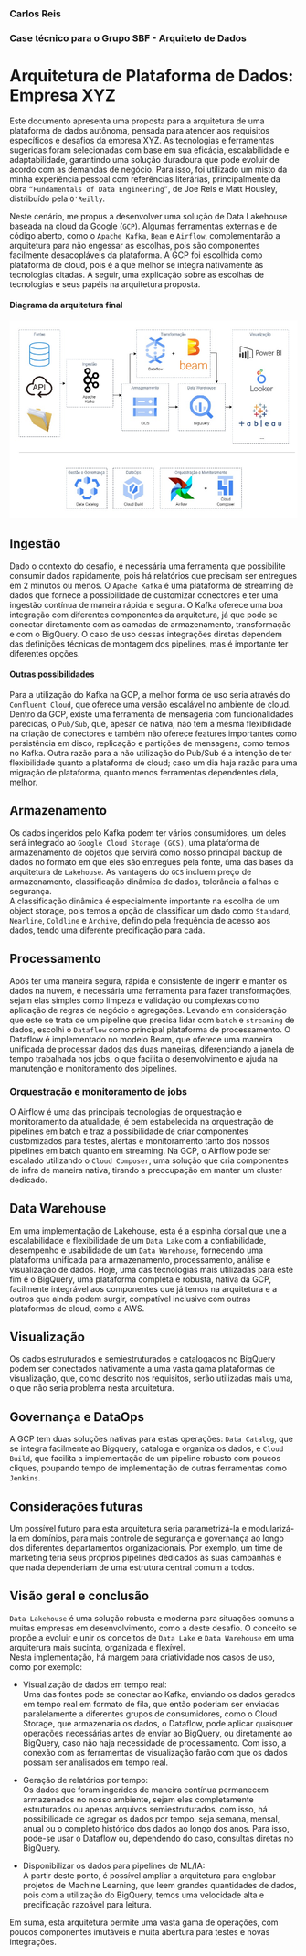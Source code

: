 ### Carlos Reis
### Case técnico para o Grupo SBF - Arquiteto de Dados
# Arquitetura de Plataforma de Dados: Empresa XYZ 


Este documento apresenta uma proposta para a arquitetura de uma plataforma de dados autônoma, pensada para atender aos requisitos específicos e desafios da empresa XYZ. As tecnologias e ferramentas sugeridas foram selecionadas com base em sua eficácia, escalabilidade e adaptabilidade, garantindo uma solução duradoura que pode evoluir de acordo com as demandas de negócio. Para isso, foi utilizado um misto da minha experiência pessoal com referências literárias, principalmente da obra `“Fundamentals of Data Engineering”`, de Joe Reis e Matt Housley, distribuído pela `O'Reilly`. 

Neste cenário, me propus a desenvolver uma solução de Data Lakehouse baseada na cloud da Google (`GCP`). Algumas ferramentas externas e de código aberto, como o `Apache Kafka`, `Beam` e `Airflow`, complementarão a arquitetura para não engessar as escolhas, pois são componentes facilmente desacopláveis da plataforma. A GCP foi escolhida como plataforma de cloud, pois é a que melhor se integra nativamente às tecnologias citadas. A seguir, uma explicação sobre as escolhas de tecnologias e seus papéis na arquitetura proposta. 

#### Diagrama da arquitetura final

![Arquitetura](arquitetura_sbf.jpg)

## Ingestão

Dado o contexto do desafio, é necessária uma ferramenta que possibilite consumir dados rapidamente, pois há relatórios que precisam ser entregues em 2 minutos ou menos. O `Apache Kafka` é uma plataforma de streaming de dados que fornece a possibilidade de customizar conectores e ter uma ingestão contínua de maneira rápida e segura. O Kafka oferece uma boa integração com diferentes componentes da arquitetura, já que pode se conectar diretamente com as camadas de armazenamento, transformação e com o BigQuery. O caso de uso dessas integrações diretas dependem das definições técnicas de montagem dos pipelines, mas é importante ter diferentes opções. 

#### Outras possibilidades

Para a utilização do Kafka na GCP, a melhor forma de uso seria através do `Confluent Cloud`, que oferece uma versão escalável no ambiente de cloud. Dentro da GCP, existe uma ferramenta de mensageria com funcionalidades parecidas, o `Pub/Sub`, que, apesar de nativa, não tem a mesma flexibilidade na criação de conectores e também não oferece features importantes como persistência em disco, replicação e partições de mensagens, como temos no Kafka. Outra razão para a não utilização do Pub/Sub é a intenção de ter flexibilidade quanto a plataforma de cloud; caso um dia haja razão para uma migração de plataforma, quanto menos ferramentas dependentes dela, melhor.


## Armazenamento

Os dados ingeridos pelo Kafka podem ter vários consumidores, um deles será integrado ao `Google Cloud Storage (GCS)`, uma plataforma de armazenamento de objetos que servirá como nosso principal backup de dados no formato em que eles são entregues pela fonte, uma das bases da arquitetura de `Lakehouse`. As vantagens do `GCS` incluem preço de armazenamento, classificação dinâmica de dados, tolerância a falhas e segurança. \
A classificação dinâmica é especialmente importante na escolha de um object storage, pois temos a opção de classificar um dado como `Standard`, `Nearline`, `Coldline` e `Archive`, definido pela frequência de acesso aos dados, tendo uma diferente precificação para cada.

## Processamento

Após ter uma maneira segura, rápida e consistente de ingerir e manter os dados na nuvem, é necessária uma ferramenta para fazer transformações, sejam elas simples como limpeza e validação ou complexas como aplicação de regras de negócio e agregações. Levando em consideração que este se trata de um pipeline que precisa lidar com `batch` e `streaming` de dados, escolhi o `Dataflow` como principal plataforma de processamento. O Dataflow é implementado no modelo Beam, que oferece uma maneira unificada de processar dados das duas maneiras, diferenciando a janela de tempo trabalhada nos jobs, o que facilita o desenvolvimento e ajuda na manutenção e monitoramento dos pipelines.

### Orquestração e monitoramento de jobs

O Airflow é uma das principais tecnologias de orquestração e monitoramento da atualidade, é bem estabelecida na orquestração de pipelines em batch e traz a possibilidade de criar componentes customizados para testes, alertas e monitoramento tanto dos nossos pipelines em batch quanto em streaming. Na GCP, o Airflow pode ser escalado utilizando o `Cloud Composer`, uma solução que cria componentes de infra de maneira nativa, tirando a preocupação em manter um cluster dedicado.

## Data Warehouse

Em uma implementação de Lakehouse, esta é a espinha dorsal que une a escalabilidade e flexibilidade de um `Data Lake` com a confiabilidade, desempenho e usabilidade de um `Data Warehouse`, fornecendo uma plataforma unificada para armazenamento, processamento, análise e visualização de dados. Hoje, uma das tecnologias mais utilizadas para este fim é o BigQuery, uma plataforma completa e robusta, nativa da GCP, facilmente integrável aos componentes que já temos na arquitetura e a outros que ainda podem surgir, compatível inclusive com outras plataformas de cloud, como a AWS.

## Visualização

Os dados estruturados e semiestruturados e catalogados no BigQuery podem ser conectados nativamente a uma vasta gama plataformas de visualização, que, como descrito nos requisitos, serão utilizadas mais uma, o que não seria problema nesta arquitetura.

## Governança e DataOps

A GCP tem duas soluções nativas para estas operações: `Data Catalog`, que se integra facilmente ao Bigquery, cataloga e organiza os dados, e `Cloud Build`, que facilita a implementação de um pipeline robusto com poucos cliques, poupando tempo de implementação de outras ferramentas como `Jenkins`.

## Considerações futuras

Um possível futuro para esta arquitetura seria parametrizá-la e modularizá-la em domínios, para mais controle de segurança e governança ao longo dos diferentes departamentos organizacionais. Por exemplo, um time de marketing teria seus próprios pipelines dedicados às suas campanhas e que nada dependeriam de uma estrutura central comum a todos. 

## Visão geral e conclusão

`Data Lakehouse` é uma solução robusta e moderna para situações comuns a muitas empresas em desenvolvimento, como a deste desafio. O conceito se propõe a evoluir e unir os conceitos de `Data Lake` e `Data Warehouse` em uma arquiterura mais sucinta, organizada e flexível. \
Nesta implementação, há margem para criatividade nos casos de uso, como por exemplo:
* Visualização de dados em tempo real: \
Uma das fontes pode se conectar ao Kafka, enviando os dados gerados em tempo real em formato de fila, que então poderiam ser enviadas paralelamente a diferentes grupos de consumidores, como o Cloud Storage, que armazenaria os dados, o Dataflow, pode aplicar quaisquer operações necessárias antes de enviar ao BigQuery, ou diretamente ao BigQuery, caso não haja necessidade de processamento. Com isso, a conexão com as ferramentas de visualização farão com que os dados possam ser analisados em tempo real.

* Geração de relatórios por tempo: \
Os dados que foram ingeridos de maneira contínua permanecem armazenados no nosso ambiente, sejam eles completamente estruturados ou apenas arquivos semiestruturados, com isso, há possibilidade de agregar os dados por tempo, seja semana, mensal, anual ou o completo histórico dos dados ao longo dos anos. Para isso, pode-se usar o Dataflow ou, dependendo do caso, consultas diretas no BigQuery.

* Disponibilizar os dados para pipelines de ML/IA: \
A partir deste ponto, é possível ampliar a arquitetura para englobar projetos de Machine Learning, que leem grandes quantidades de dados, pois com a utilização do BigQuery, temos uma velocidade alta e precificação razoável para leitura.

Em suma, esta arquitetura permite uma vasta gama de operações, com poucos componentes imutáveis e muita abertura para testes e novas integrações.